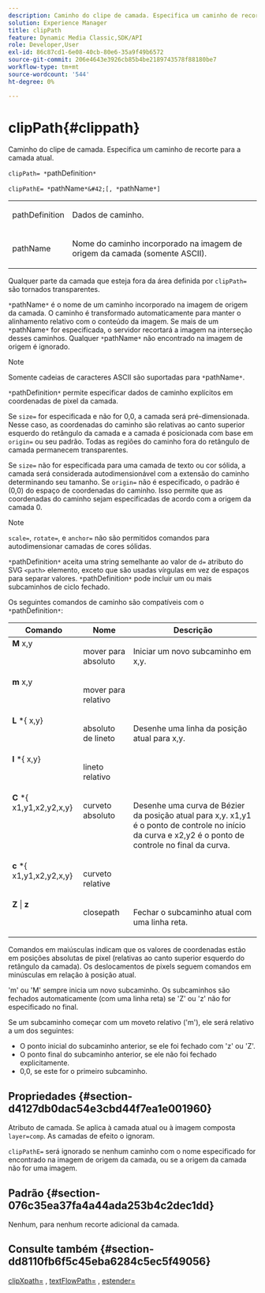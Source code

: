 ```yaml
---
description: Caminho do clipe de camada. Especifica um caminho de recorte para a camada atual.
solution: Experience Manager
title: clipPath
feature: Dynamic Media Classic,SDK/API
role: Developer,User
exl-id: 86c87cd1-6e08-40cb-80e6-35a9f49b6572
source-git-commit: 206e4643e3926cb85b4be2189743578f88180be7
workflow-type: tm+mt
source-wordcount: '544'
ht-degree: 0%

---
```


# clipPath{#clippath}

Caminho do clipe de camada. Especifica um caminho de recorte para a camada atual.

`clipPath= *`pathDefinition`*`

`clipPathE= *`pathName`*&#42;[, *`pathName`*]`

<table id="simpletable_275E2A5FAB804C6388BD110D2ACA3C82"> 
 <tr class="strow"> 
  <td class="stentry"> <p><span class="codeph"> <span class="varname"> pathDefinition</span> </span> </p> </td> 
  <td class="stentry"> <p>Dados de caminho. </p></td> 
 </tr> 
 <tr class="strow"> 
  <td class="stentry"> <p><span class="codeph"> <span class="varname"> pathName</span></span> </p> </td> 
  <td class="stentry"> <p>Nome do caminho incorporado na imagem de origem da camada (somente ASCII). </p></td> 
 </tr> 
</table>

Qualquer parte da camada que esteja fora da área definida por `clipPath=` são tornados transparentes.

`*`pathName`*` é o nome de um caminho incorporado na imagem de origem da camada. O caminho é transformado automaticamente para manter o alinhamento relativo com o conteúdo da imagem. Se mais de um `*`pathName`*` for especificada, o servidor recortará a imagem na interseção desses caminhos. Qualquer `*`pathName`*` não encontrado na imagem de origem é ignorado.

>[!NOTE]
>
>Somente cadeias de caracteres ASCII são suportadas para `*`pathName`*`.

`*`pathDefinition`*` permite especificar dados de caminho explícitos em coordenadas de pixel da camada.

Se `size=` for especificada e não for 0,0, a camada será pré-dimensionada. Nesse caso, as coordenadas do caminho são relativas ao canto superior esquerdo do retângulo da camada e a camada é posicionada com base em `origin=` ou seu padrão. Todas as regiões do caminho fora do retângulo de camada permanecem transparentes.

Se `size=` não for especificada para uma camada de texto ou cor sólida, a camada será considerada autodimensionável com a extensão do caminho determinando seu tamanho. Se `origin=` não é especificado, o padrão é (0,0) do espaço de coordenadas do caminho. Isso permite que as coordenadas do caminho sejam especificadas de acordo com a origem da camada 0.

>[!NOTE]
>
>`scale=`, `rotate=`, e `anchor=` não são permitidos comandos para autodimensionar camadas de cores sólidas.

`*`pathDefinition`*` aceita uma string semelhante ao valor de `d=` atributo do SVG `<path>` elemento, exceto que são usadas vírgulas em vez de espaços para separar valores. `*`pathDefinition`*` pode incluir um ou mais subcaminhos de ciclo fechado.

Os seguintes comandos de caminho são compatíveis com o `*`pathDefinition`*`:

<table id="table_A74DD7A48B1C417D9D4BA46BECEAB981"> 
 <thead> 
  <tr> 
   <th class="entry"> <b> Comando</b> </th> 
   <th class="entry"> <b> Nome</b> </th> 
   <th class="entry"> <b> Descrição</b> </th> 
  </tr> 
 </thead>
 <tbody> 
  <tr valign="top"> 
   <td> <b> M</b> <span class="varname"> x,y</span> </td> 
   <td> <p> mover para absoluto </p> </td> 
   <td> <p> Iniciar um novo subcaminho em x,y. </p> </td> 
  </tr> 
  <tr valign="top"> 
   <td> <b> m</b> <span class="varname"> x,y</span> </td> 
   <td> <p> mover para relativo </p> </td> 
  </tr> 
  <tr valign="top"> 
   <td> <b> L</b> *{<span class="varname"> x,y</span>} </td> 
   <td> <p> absoluto de lineto </p> </td> 
   <td> <p> Desenhe uma linha da posição atual para x,y. </p> </td> 
  </tr> 
  <tr valign="top"> 
   <td> <b> l</b> *{<span class="varname"> x,y</span>} </td> 
   <td> <p> lineto relativo </p> </td> 
  </tr> 
  <tr valign="top"> 
   <td> <b> C</b> *{<span class="varname"> x1,y1,x2,y2,x,y</span>} </td> 
   <td> <p> curveto absoluto </p> </td> 
   <td> <p> Desenhe uma curva de Bézier da posição atual para x,y. x1,y1 é o ponto de controle no início da curva e x2,y2 é o ponto de controle no final da curva. </p> </td> 
  </tr> 
  <tr valign="top"> 
   <td> <b> c</b> *{<span class="varname"> x1,y1,x2,y2,x,y</span>} </td> 
   <td> <p> curveto relative </p> </td> 
  </tr> 
  <tr valign="top"> 
   <td> <b> Z</b> | <b>z</b> </td> 
   <td> <p> closepath </p> </td> 
   <td> <p> Fechar o subcaminho atual com uma linha reta. </p> </td> 
  </tr> 
 </tbody> 
</table>

Comandos em maiúsculas indicam que os valores de coordenadas estão em posições absolutas de pixel (relativas ao canto superior esquerdo do retângulo da camada). Os deslocamentos de pixels seguem comandos em minúsculas em relação à posição atual.

&#39;m&#39; ou &#39;M&#39; sempre inicia um novo subcaminho. Os subcaminhos são fechados automaticamente (com uma linha reta) se &#39;Z&#39; ou &#39;z&#39; não for especificado no final.

Se um subcaminho começar com um moveto relativo (&#39;m&#39;), ele será relativo a um dos seguintes:

* O ponto inicial do subcaminho anterior, se ele foi fechado com &#39;z&#39; ou &#39;Z&#39;.
* O ponto final do subcaminho anterior, se ele não foi fechado explicitamente.
* 0,0, se este for o primeiro subcaminho.

## Propriedades {#section-d4127db0dac54e3cbd44f7ea1e001960}

Atributo de camada. Se aplica à camada atual ou à imagem composta `layer=comp`. As camadas de efeito o ignoram.

`clipPathE=` será ignorado se nenhum caminho com o nome especificado for encontrado na imagem de origem da camada, ou se a origem da camada não for uma imagem.

## Padrão {#section-076c35ea37fa4a44ada253b4c2dec1dd}

Nenhum, para nenhum recorte adicional da camada.

## Consulte também {#section-dd8110fb6f5c45eba6284c5ec5f49056}

[clipXpath=](../../../../../is-api/http-ref/image-serving-api-ref/c-http-protocol-reference/c-command-reference/r-clipxpath.md#reference-17e5e4da3e044943af8f963f58a45f53) , [textFlowPath=](../../../../../is-api/http-ref/image-serving-api-ref/c-http-protocol-reference/c-command-reference/r-textflowpath.md#reference-0b8d9493d71342f0b6a64a6d221584ef) , [estender=](../../../../../is-api/http-ref/image-serving-api-ref/c-http-protocol-reference/c-command-reference/r-extend.md#reference-7e9156beb285459d830e2d56782a74ac)
